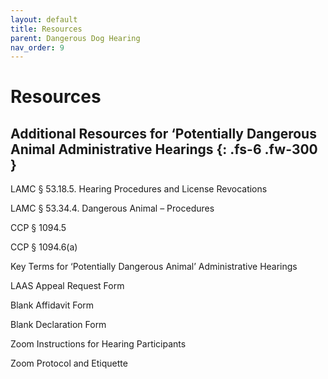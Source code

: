 ```yaml
---
layout: default
title: Resources
parent: Dangerous Dog Hearing
nav_order: 9
---
```


# Resources

Additional Resources for ‘Potentially Dangerous Animal Administrative Hearings
{: .fs-6 .fw-300 }
---


LAMC § 53.18.5. Hearing Procedures and License Revocations

LAMC § 53.34.4. Dangerous Animal – Procedures

CCP § 1094.5

CCP § 1094.6(a)

Key Terms for ‘Potentially Dangerous Animal’ Administrative Hearings

LAAS Appeal Request Form

Blank Affidavit Form

Blank Declaration Form

Zoom Instructions for Hearing Participants

Zoom Protocol and Etiquette 
